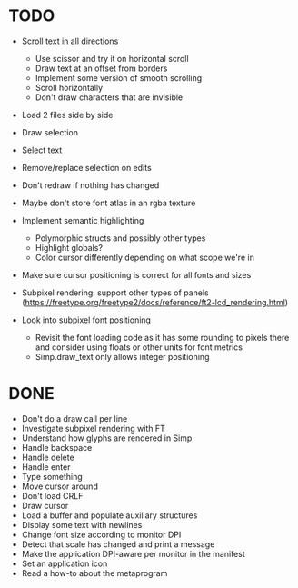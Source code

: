 # TODO
- Scroll text in all directions
    + Use scissor and try it on horizontal scroll
    + Draw text at an offset from borders
    + Implement some version of smooth scrolling
    + Scroll horizontally
    - Don't draw characters that are invisible

- Load 2 files side by side
- Draw selection
- Select text
- Remove/replace selection on edits

- Don't redraw if nothing has changed
- Maybe don't store font atlas in an rgba texture
- Implement semantic highlighting
    - Polymorphic structs and possibly other types
    - Highlight globals?
    - Color cursor differently depending on what scope we're in
- Make sure cursor positioning is correct for all fonts and sizes
- Subpixel rendering: support other types of panels
  (https://freetype.org/freetype2/docs/reference/ft2-lcd_rendering.html)
- Look into subpixel font positioning
    - Revisit the font loading code as it has some rounding to pixels there
      and consider using floats or other units for font metrics
    - Simp.draw_text only allows integer positioning

# DONE
+ Don't do a draw call per line
+ Investigate subpixel rendering with FT
+ Understand how glyphs are rendered in Simp
+ Handle backspace
+ Handle delete
+ Handle enter
+ Type something
+ Move cursor around
+ Don't load CRLF
+ Draw cursor
+ Load a buffer and populate auxiliary structures
+ Display some text with newlines
+ Change font size according to monitor DPI
+ Detect that scale has changed and print a message
+ Make the application DPI-aware per monitor in the manifest
+ Set an application icon
+ Read a how-to about the metaprogram
